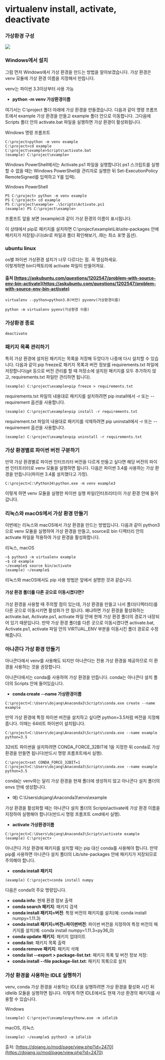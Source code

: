 # virtualenv install, activate, deactivate

### 가상환경 구성

![](https://dojang.io/pluginfile.php/14099/mod_page/content/4/047006.png)

### Windows에서 설치

그럼 먼저 Windows에서 가상 환경을 만드는 방법을 알아보겠습니다. 가상 환경은 venv 모듈에 가상 환경 이름을 지정해서 만듭니다.

venv는 파이썬 3.3이상부터 사용 가능

* **python -m venv 가상환경이름**

여기서는 C:\project 폴더 아래에 가상 환경을 만들겠습니다. 다음과 같이 명령 프롬프트에서 example 가상 환경을 만들고 example 폴더 안으로 이동합니다. 그다음에 Scripts 폴더 안의 activate.bat 파일을 실행하면 가상 환경이 활성화됩니다.

Windows 명령 프롬프트

```text
C:\project>python -m venv example
C:\project>cd example
C:\project\example>Scripts\activate.bat
(example) C:\project\example>
```

Windows PowerShell에서는 Activate.ps1 파일을 실행합니다\( ps1 스크립트를 실행할 수 없을 때는 Windows PowerShell을 관리자로 실행한 뒤 Set-ExecutionPolicy RemoteSigned를 입력하고 Y를 입력\).

Windows PowerShell

```text
PS C:\project> python -m venv example
PS C:\project> cd example
PS C:\project\example> .\Scripts\Activate.ps1
(example) PS C:\project\example>
```

프롬프트 앞을 보면 \(example\)과 같이 가상 환경의 이름이 표시됩니다.

이 상태에서 pip로 패키지를 설치하면 C:\project\example\Lib\site-packages 안에 패키지가 저장됩니다\(dir로 파일과 폴더 확인해보기, /B는 최소 포맷 옵션\).

###  ubuntu linux 

os별 파이썬 가상환경 설치가 너무 다르다는 점. 꼭 명심하세요.  
이렇게하면 bin디렉토리에 activate 파일이 만들어져요.    


#### 출처 [https://askubuntu.com/questions/1202547/problem-with-source-env-bin-activate](https://askubuntu.com/questions/1202547/problem-with-source-env-bin-activate)

```text
virtualenv --python=python3.8(버전) pyvenv(가상환경이름)
```

```text
python -m virtualenv pyenv(가상환경 이름)
```



###  가상환경 종료 

```text
deactivate
```



###             패키지 목록 관리하기

특히 가상 환경에 설치된 패키지는 목록을 저장해 두었다가 나중에 다시 설치할 수 있습니다. 다음과 같이 pip freeze로 패키지 목록과 버전 정보를 requirements.txt 파일에 저장합니다\(git 등으로 버전 관리를 할 때 저장소에 설치된 패키지를 모두 추가하지 않고, requirements.txt 파일만 관리하면 됩니다\).

```text
(example) C:\project\example>pip freeze > requirements.txt
```

requirements.txt 파일의 내용대로 패키지를 설치하려면 pip install에서 -r 또는 --requirement 옵션을 사용합니다.

```text
(example) C:\project\example>pip install -r requirements.txt
```

requirement.txt 파일의 내용대로 패키지를 삭제하려면 pip uninstall에서 -r 또는 --requirement 옵션을 사용합니다.

```text
(example) C:\project\example>pip uninstall -r requirements.txt
```

###            가상 환경별로 파이썬 버전 구분하기

만약 가상 환경별로 파이썬 인터프리터 버전을 다르게 만들고 싶다면 해당 버전의 파이썬 인터프리터로 venv 모듈을 실행하면 됩니다. 다음은 파이썬 3.4를 사용하는 가상 환경을 만듭니다\(파이썬 3.4를 설치했다고 가정\).

```text
C:\project>C:\Python34\python.exe -m venv example3
```

이렇게 하면 venv 모듈을 실행한 파이썬 실행 파일\(인터프리터\)이 가상 환경 안에 들어갑니다.

###         리눅스와 macOS에서 가상 환경 만들기

이번에는 리눅스와 macOS에서 가상 환경을 만드는 방법입니다. 다음과 같이 python3으로 venv 모듈을 실행하여 가상 환경을 만들고, source로 bin 디렉터리 안의 activate 파일을 적용하여 가상 환경을 활성화합니다.

리눅스, macOS

```text
~$ python3 -m virtualenv example
~$ cd example
~/example$ source bin/activate
(example) ~/example$
```

리눅스와 macOS에서도 pip 사용 방법은 앞에서 설명한 것과 같습니다.

####    가상 환경 폴더를 다른 곳으로 이동시켰다면?

가상 환경을 사용할 때 주의할 점이 있는데, 가상 환경을 만들고 나서 폴더\(디렉터리\)를 다른 곳으로 이동시키면 활성화가 안 됩니다. 왜냐하면 가상 환경을 활성화하는 activate.bat, Activate.ps1, activate 파일 안에 현재 가상 환경 폴더의 경로가 내장되어 있기 때문입니다. 만약 가상 환경 폴더를 다른 곳으로 이동시켰다면 activate.bat, Activate.ps1, activate 파일 안의 VIRTUAL\_ENV 부분을 이동시킨 폴더 경로로 수정해줍니다.

###    아나콘다 가상 환경 만들기

아나콘다에서 venv를 사용해도 되지만 아나콘다는 전용 가상 환경을 제공하므로 이 환경을 사용하는 것을 권장합니다.

아나콘다에서는 conda를 사용하여 가상 환경을 만듭니다. conda는 아나콘다 설치 폴더의 Scripts 안에 들어있습니다.

* **conda create --name 가상환경이름**

```text
C:\project>C:\Users\dojang\Anaconda3\Scripts\conda.exe create --name example
```

만약 가상 환경에 특정 파이썬 버전을 설치하고 싶다면 python=3.5처럼 버전을 지정해줍니다. 이때는 64비트 파이썬이 설치됩니다.

```text
C:\project>C:\Users\dojang\Anaconda3\Scripts\conda.exe --name example python=3.5
```

32비트 파이썬을 설치하려면 CONDA\_FORCE\_32BIT에 1을 지정한 뒤 conda로 가상 환경을 만들면 됩니다\(반드시 명령 프롬프트에서 실행\).

```text
C:\project>set CONDA_FORCE_32BIT=1
C:\project>C:\Users\dojang\Anaconda3\Scripts\conda.exe --name example python=3.5
```

conda는 venv와는 달리 가상 환경을 현재 폴더에 생성하지 않고 아나콘다 설치 폴더의 envs 안에 생성합니다.

* 예\) C:\Users\dojang\Anaconda3\envs\example

가상 환경을 활성화할 때는 아나콘다 설치 폴더의 Scripts\activate에 가상 환경 이름을 지정하여 실행해야 합니다\(반드시 명령 프롬프트 cmd에서 실행\).

* **activate 가상환경이름**

```text
C:\project>C:\Users\dojang\Anaconda3\Scripts\activate example
(example) C:\project>
```

아나콘다 가상 환경에 패키지를 설치할 때는 pip 대신 conda를 사용해야 합니다. 만약 pip를 사용하면 아나콘다 설치 폴더의 Lib/site-packages 안에 패키지가 저장되므로 주의해야 합니다.

* **conda install 패키지**

```text
(example) C:\project>conda install numpy
```

다음은 conda의 주요 명령입니다.

* **conda info**: 현재 환경 정보 출력
* **conda search 패키지**: 패키지 검색
* **conda install 패키지=버전**: 특정 버전의 패키지를 설치\(예: conda install numpy=1.11.3\)
* **conda install 패키지=버전=파이썬버전**: 파이썬 버전을 지정하여 특정 버전의 패키지를 설치\(예: conda install numpy=1.11.3=py36\_0\)
* **conda update 패키지**: 패키지 업데이트
* **conda list**: 패키지 목록 출력
* **conda remove 패키지**: 패키지 삭제
* **conda list --export &gt; package-list.txt**: 패키지 목록 및 버전 정보 저장:
* **conda install --file package-list.txt**: 패키지 목록으로 설치

###        가상 환경을 사용하는 IDLE 실행하기

venv, conda 가상 환경을 사용하는 IDLE을 실행하려면 가상 환경을 활성화 시킨 뒤 idlelib 모듈을 실행하면 됩니다. 이렇게 하면 IDLE에서도 현재 가상 환경의 패키지를 사용할 수 있습니다.

Windows

```text
(example) C:\project\example>pythonw.exe -m idlelib
```

macOS, 리눅스

```text
(example) ~/example$ python3 -m idlelib
```

출처: [https://dojang.io/mod/page/view.php?id=2470](https://dojang.io/mod/page/view.php?id=2470)

